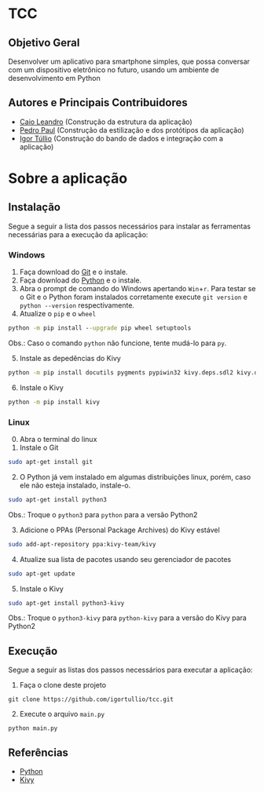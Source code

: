# TCC
## Objetivo Geral
Desenvolver um aplicativo para smartphone simples, que possa conversar com um
dispositivo eletrônico no futuro, usando um ambiente de desenvolvimento em Python
## Autores e Principais Contribuidores
* [Caio Leandro](https://github.com/Caio820) (Construção da estrutura da aplicação)
* [Pedro Paul](https://github.com/ppaul804) (Construção da estilização e dos protótipos da aplicação)
* [Igor Túllio](https://github.com/igortullio) (Construção do bando de dados e integração com a aplicação)
# Sobre a aplicação
## Instalação
Segue a seguir a lista dos passos necessários para instalar as ferramentas necessárias para a execução da aplicação:
### Windows
1. Faça download do [Git](https://git-scm.com/download/win) e o instale.
2. Faça download do [Python](https://www.python.org/downloads/windows/) e o instale.
3. Abra o prompt de comando do Windows apertando `Win`+`r`.
Para testar se o Git e o Python foram instalados corretamente execute ``git version`` e ``python --version`` respectivamente.
4. Atualize o `pip` e o `wheel` 
```bat
python -m pip install --upgrade pip wheel setuptools
```
Obs.: Caso o comando `python` não funcione, tente mudá-lo para `py`.

5. Instale as depedências do Kivy
```bat
python -m pip install docutils pygments pypiwin32 kivy.deps.sdl2 kivy.deps.glew
```

6. Instale o Kivy
```bat
python -m pip install kivy
```
### Linux
0. Abra o terminal do linux
1. Instale o Git
```sh
sudo apt-get install git
```
2. O Python já vem instalado em algumas distribuições linux, porém, caso ele não esteja instalado, instale-o.
```sh
sudo apt-get install python3
```
Obs.: Troque o ``python3`` para ``python`` para a versão Python2

3. Adicione o PPAs (Personal Package Archives) do Kivy estável
```sh
sudo add-apt-repository ppa:kivy-team/kivy
```
4. Atualize sua lista de pacotes usando seu gerenciador de pacotes
```sh
sudo apt-get update
```

5. Instale o Kivy
```sh
sudo apt-get install python3-kivy
```
Obs.: Troque o ``python3-kivy`` para ``python-kivy`` para a versão do Kivy para Python2

## Execução
Segue a seguir as listas dos passos necessários para executar a aplicação:
1. Faça o clone deste projeto
```git
git clone https://github.com/igortullio/tcc.git
```
2. Execute o arquivo ``main.py``
```git
python main.py
```
## Referências
* [Python](https://www.python.org/)
* [Kivy](https://kivy.org/)
